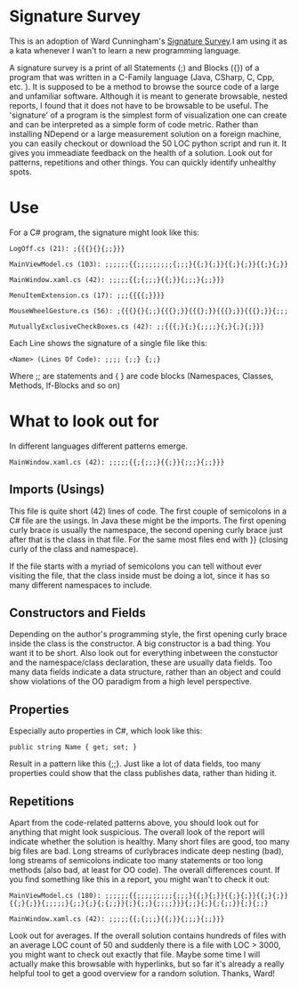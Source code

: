 Signature Survey
================

This is an adoption of Ward Cunningham's [Signature Survey](http://c2.com/doc/SignatureSurvey/).I am using it as a kata whenever I wan't to learn a new programming language. 

A signature survey is a print of all Statements (;) and Blocks ({}) of a program that was written in a C-Family language (Java, CSharp, C, Cpp, etc. ). It is supposed to be a method to browse the source code of a large and unfamiliar software. Although it is meant to generate browsable, nested reports, I found that it does not have to be browsable to be useful. The 'signature' of a program is the simplest form of visualization one can create and can be interpreted as a simple form of code metric. Rather than installing NDepend or a large measurement solution on a foreign machine, you can easily checkout or download the 50 LOC python script and run it. It gives you immeadiate feedback on the health of a solution. Look out for patterns, repetitions and other things. You can quickly identify unhealthy spots.

Use
===
For a C# program, the signature might look like this:

``LogOff.cs (21): ;{{{}{}{;;}}}``

``MainViewModel.cs (103): ;;;;;;{{;;;;;;;;;{;;;}{{;}{;}}{{;}{;}}{{;}{;}}``

``MainWindow.xaml.cs (42): ;;;;;{{;{;;;}{{;}}{;;;}{;;}}}``

``MenuItemExtension.cs (17): ;;;{{{{;}}}}``

``MouseWheelGesture.cs (56): ;{{{}{}{;;}{{{};}}{{{};}}{{{};}}{{{};}}{;;;``

``MutuallyExclusiveCheckBoxes.cs (42): ;;{{{;}{;}{;;;;}{;}{;}{;}}}``

Each Line shows the signature of a single file like this:

``<Name> (Lines Of Code): ;;;; {;;} {;;}``

Where ;; are statements and { } are code blocks (Namespaces, Classes, Methods, If-Blocks and so on)

What to look out for
====================
In different languages different patterns emerge. 

``MainWindow.xaml.cs (42): ;;;;;{{;{;;;}{{;}}{;;;}{;;}}}``

Imports (Usings) 
----------------
This file is quite short (42) lines of code. The first couple of semicolons in a C# file are the usings. In Java these might be the imports. The first opening curly brace is usually the namespace, the second opening curly brace just after that is the class in that file. For the same most files end with }} (closing curly of the class and namespace). 

If the file starts with a myriad of semicolons you can tell without ever visiting the file, that the class inside must be doing a lot, since it has so many different namespaces to include. 

Constructors and Fields
-----------------------
Depending on the author's programming style, the first opening curly brace inside the class is the constructor. A big constructor is a bad thing. You want it to be short. Also look out for everything inbetween the constuctor and the namespace/class declaration, these are usually data fields. Too many data fields indicate a data structure, rather than an object and could show violations of the OO paradigm from a high level perspective.

Properties
----------
Especially auto properties in C#, which look like this:

``public string Name { get; set; }``

Result in a pattern like this {;;}. Just like a lot of data fields, too many properties could show that the class publishes data, rather than hiding it. 


Repetitions
-----------
Apart from the code-related patterns above, you should look out for anything that might look suspicious. The overall look of the report will indicate whether the solution is healthy. Many short files are good, too many big files are bad. Long streams of curlybraces indicate deep nesting (bad), long streams of semicolons indicate too many statements or too long methods (also bad, at least for OO code). The overall differences count. If you find something like this in a report, you might wan't to check it out:

``MainViewModel.cs (180): ;;;;;;{{;;;;;;;;;{;;;}{{;}{;}}{{;}{;}}{{;}{;}}{{;}{;}}{;;;;;}{;;}{;}{;{;;}}{;}{;;}{;;;;}}}{;;}{;}{;{;;}}{;}{;;}``

``MainWindow.xaml.cs (42): ;;;;;{{;{;;;}{{;}}{;;;}{;;}}}``

Look out for averages. If the overall solution contains hundreds of files with an average LOC count of 50 and suddenly there is a file with LOC > 3000, you might want to check out exactly that file. Maybe some time I will actually make this browsable with hyperlinks, but so far it's already a really helpful tool to get a good overview for a random solution. Thanks, Ward! 
